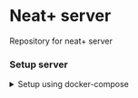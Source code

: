 # Neat+ server

Repository for neat+ server

### Setup server

<details>
<summary> Setup using docker-compose </summary>

1. Create external-service docker network `docker network create external-services`
2. If server is setup for local environment than soft link `docker/docker-compose.dev.yml` else link `docker/docker-compose.prod.yml` for production
    - For development/testing `ln -s docker/docker-compose.dev.yml docker-compose.yml`
    - For staging/production `ln -s docker/docker-compose.prod.yml docker-compose.yml`
3. Create `.env` file from `.env.example` and set appropriate and required env as explained in `.env.example`
4. If either postgres or redis is required than run command `ln -s docker/external_services.yml external-services.yml` and  `docker-compose -f external-services.yml up -d` Note: Only postgres or redis can be run by using command `docker-compose -f external-services.yml up -d <NAME>` where `<NAME>` is replaced by either `db` or `redis` respectively.
    - If you have setup any other database instead of sqlite3 then server needs database to be created before starting server
    - To create database run command `docker exec db psql -U postgres -c 'create database DATABASE_NAME;'.`. Replace DATABASE_NAME with actual database
5. Run `docker-compose up -d` to start both server and celery worker or `docker-compose up -d server` to start server only. To do task in background celery should be running.
6. Execute `docker-compose exec server sh` and run command `./manage.py createsuperuser` if super user is not created
7. Access server using url http://localhost:8000 and access admin using http://localhost:8000/admin
</details>